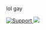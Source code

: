 lol gay

  <a href="https://discord.gg/j5e9p8w">
    <img src="https://img.shields.io/discord/799069920402341889?color=%237289da&label=.gg%2Fyae&logo=discord&style=for-the-badge" alt="Support">
  </a>
  
  <a href="https://github.com/ambv/black">
    <img src="https://img.shields.io/badge/Code%20Style-Black-black?style=for-the-badge">
  </a>
